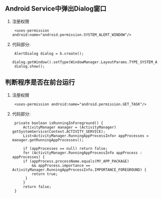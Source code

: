## Android Service中弹出Dialog窗口 ##
1. 注册权限

		<uses-permission android:name="android.permission.SYSTEM_ALERT_WINDOW"/>

2. 代码部分:
 
		AlertDialog dialog = b.create();
        dialog.getWindow().setType(WindowManager.LayoutParams.TYPE_SYSTEM_ALERT);
        dialog.show();
## 判断程序是否在前台运行 ##
1. 注册权限

		<uses-permission android:name="android.permission.GET_TASK"/>

2. 代码部分:


        private boolean isRunningInForeground() {
    		ActivityManager manager = (ActivityManager) getSystemService(Context.ACTIVITY_SERVICE);
    		List<ActivityManager.RunningAppProcessInfo> appProcesses = manager.getRunningAppProcesses();

    		if (appProcesses == null) return false;
    		for (ActivityManager.RunningAppProcessInfo appProcess : appProcesses) {
      		if (appProcess.processName.equals(MY_APP_PACKAGE)
          		&& appProcess.importance == ActivityManager.RunningAppProcessInfo.IMPORTANCE_FOREGROUND) {
       		 	return true;
     		 }
    		}
			return false;
		}

